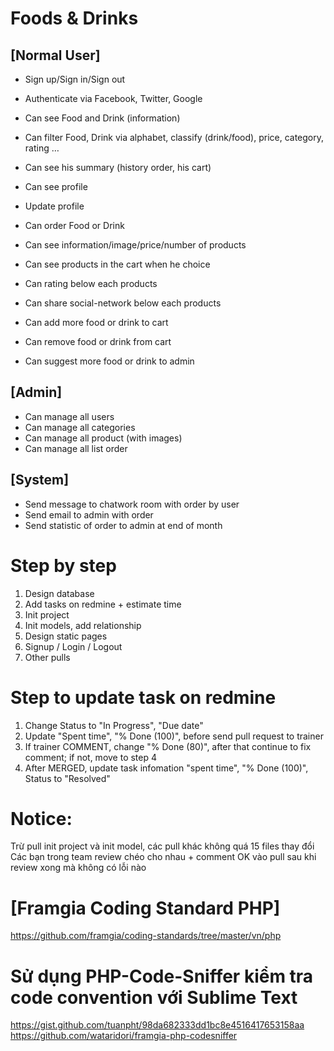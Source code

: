 # Foods & Drinks

## [Normal User]
- Sign up/Sign in/Sign out
- Authenticate via Facebook, Twitter, Google
- Can see Food and Drink (information)
- Can filter Food, Drink via alphabet, classify (drink/food), price, category, rating …
- Can see his summary (history order, his cart)
- Can see profile
- Update profile
- Can order Food or Drink
- Can see information/image/price/number of products
- Can see products in the cart when he choice
 
- Can rating below each products
- Can share social-network below each products
- Can add more food or drink to cart
- Can remove food or drink from cart
- Can suggest more food or drink to admin

## [Admin]
- Can manage all users
- Can manage all categories
- Can manage all product (with images)
- Can manage all list order

## [System]
- Send message to chatwork room with order by user
- Send email to admin with order
- Send statistic of order to admin at end of month

# Step by step
1. Design database
2. Add tasks on redmine + estimate time
3. Init project
4. Init models, add relationship
5. Design static pages
6. Signup / Login / Logout
7. Other pulls

# Step to update task on redmine
1. Change Status to "In Progress", "Due date"
2. Update  "Spent time", "% Done (100)",  before send pull request to trainer 
3. If trainer COMMENT, change "% Done (80)", after that continue to fix comment; if not, move to step 4
4. After MERGED, update task infomation "spent time", "% Done (100)", Status to "Resolved" 

# Notice: 
Trừ pull init project và init model, các pull khác không quá 15 files thay đổi
Các bạn trong team review chéo cho nhau + comment OK vào pull sau khi review xong mà không có lỗi nào

# [Framgia Coding Standard PHP]
https://github.com/framgia/coding-standards/tree/master/vn/php

# Sử dụng PHP-Code-Sniffer kiểm tra code convention với Sublime Text 
https://gist.github.com/tuanpht/98da682333dd1bc8e4516417653158aa
https://github.com/wataridori/framgia-php-codesniffer

